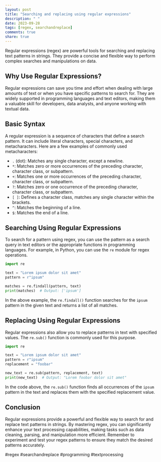 ```yaml
---
layout: post
title: "Searching and replacing using regular expressions"
description: " "
date: 2023-09-28
tags: [regex, searchandreplace]
comments: true
share: true
---
```


Regular expressions (regex) are powerful tools for searching and replacing text patterns in strings. They provide a concise and flexible way to perform complex searches and manipulations on data.

## Why Use Regular Expressions?

Regular expressions can save you time and effort when dealing with large amounts of text or when you have specific patterns to search for. They are widely supported in programming languages and text editors, making them a valuable skill for developers, data analysts, and anyone working with textual data.

## Basic Syntax

A regular expression is a sequence of characters that define a search pattern. It can include literal characters, special characters, and metacharacters. Here are a few examples of commonly used metacharacters:

- `.` (dot): Matches any single character, except a newline.
- `*`: Matches zero or more occurrences of the preceding character, character class, or subpattern.
- `+`: Matches one or more occurrences of the preceding character, character class, or subpattern.
- `?`: Matches zero or one occurrence of the preceding character, character class, or subpattern.
- `[ ]`: Defines a character class, matches any single character within the brackets.
- `^`: Matches the beginning of a line.
- `$`: Matches the end of a line.

## Searching Using Regular Expressions

To search for a pattern using regex, you can use the pattern as a search query in text editors or the appropriate functions in programming languages. For example, in Python, you can use the `re` module for regex operations.

```python
import re

text = "Lorem ipsum dolor sit amet"
pattern = r"ipsum"

matches = re.findall(pattern, text)
print(matches)  # Output: ['ipsum']
```

In the above example, the `re.findall()` function searches for the `ipsum` pattern in the given text and returns a list of all matches.

## Replacing Using Regular Expressions

Regular expressions also allow you to replace patterns in text with specified values. The `re.sub()` function is commonly used for this purpose.

```python
import re

text = "Lorem ipsum dolor sit amet"
pattern = r"ipsum"
replacement = "foobar"

new_text = re.sub(pattern, replacement, text)
print(new_text)  # Output: "Lorem foobar dolor sit amet"
```

In the code above, the `re.sub()` function finds all occurrences of the `ipsum` pattern in the text and replaces them with the specified replacement value.

## Conclusion

Regular expressions provide a powerful and flexible way to search for and replace text patterns in strings. By mastering regex, you can significantly enhance your text processing capabilities, making tasks such as data cleaning, parsing, and manipulation more efficient. Remember to experiment and test your regex patterns to ensure they match the desired patterns accurately.

#regex #searchandreplace #programming #textprocessing